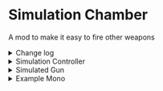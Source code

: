 # Simulation Chamber

A mod to make it easy to fire other weapons

<details>
<summary>Change log</summary>

### v0.0.0
- Initial Release

</details>

<details>
<summary>Simulation Controller</summary>

### CreateNewSimulationWeapon()
```cs
SimulatedGun CreateNewSimulationWeapon()
```
#### Description
Creates a `SimulatedGun` for usage.
</details>

<details>
<summary>Simulated Gun</summary>

### SimulatedAttack()
```cs
bool SimulatedAttack(int playerID, Vector3 spawnPos, Vector3 shootAngle, float charge, float damageM, Transform followTransform = null, bool useTransformForward = false)
```
#### Description
Fires the `SimulatedGun`.

#### Parameters
 - *int* `playerID` the playerID of the player that is attacking.
 - *Vector3* `spawnPos` the spawnPosition of the attack.
 - *Vector3* `shootAngle` the angle of the attack.
 - *float* `charge` the charge of the attack. Only matters if `Gun::useCharge` is true and GunChargePatch is installed.
 - *float* `damageM` the damage multiplier of the attack.
 - *Transform* `followTransform` an optional transform to use for the attacks. Useful if the gun has bursts and you want it to move with an object while firing.
 - *bool* `useTransformForward` requires followTransform to be set. Optional parameter to use the `followTransform`'s forward vector for the firing angle.

#### Example Usage
```CSHARP
xGun.SimulatedAttack(this.player.playerID, new Vector3(obj.transform.position.x * -1f, obj.transform.position.y, 0), new Vector3(player.data.input.aimDirection.x * -1f, player.data.input.aimDirection.y, 0), 1f, 1);
```

### CopyGunStatsExceptActions()
```cs
void CopyGunStatsExceptActions(Gun copyFromGun)
```
#### Description
Copies the stats from a gun onto the simulated gun with the exception of actions.

#### Parameters
 - *Gun* `copyFromGun`

#### Example Usage
```CSHARP
yGun.CopyGunStatsExceptActions(this.gun);
```

### CopyShootProjectileAction()
```cs
void CopyShootProjectileAction(Gun copyFromGun)
```
#### Description
Copies the shootPojectileAction from a gun onto the simulated gun as a distinct stack of its delegates.

#### Parameters
 - *Gun* `copyFromGun`

#### Example Usage
```CSHARP
yGun.CopyShootProjectileAction(this.gun);
```

### CopyAttackAction()
```cs
void CopyAttackAction(Gun copyFromGun)
```
#### Description
Copies the attack action from a gun onto the simulated gun as a distinct stack of its delegates.

#### Parameters
 - *Gun* `copyFromGun`

#### Example Usage
```CSHARP
xGun.CopyAttackAction(this.gun);
```
</details>

<details>
<summary>Example Mono</summary>
A mono included in the library for the purposes of doing this.

```cs
/// <summary>
/// A mono for the purposes of explaining how the mod works.
/// </summary>
public class MirrorSimulation : MonoBehaviour
{
    Player player;
    Gun gun;

    // A list of guns created for this mono saved here.
    // Ideally you'll make a pool of guns for your mod to use.
    public static SimulatedGun[] savedGuns = new SimulatedGun[2];

    public void Start()
    {
        // Get Player
        this.player = this.GetComponentInParent<Player>();
        // Get Gun
        this.gun = this.player.data.weaponHandler.gun;
        // Hook up our action.
        this.gun.ShootPojectileAction += this.OnShootProjectileAction;

        // Checks to see if we have a saved gun already, if not, we make one.
        if (savedGuns[0] == null)
        {
            savedGuns[0] = SimulationController.CreateNewSimulationWeapon();
        }

        // Checks to see if we have a second saved gun already, if not, we make one.
        if (savedGuns[1] == null)
        {
            savedGuns[1] = SimulationController.CreateNewSimulationWeapon();
        }
    }

    public void OnShootProjectileAction(GameObject obj)
    {
        /*************************************************************************
        **************************************************************************
        *** Here's where we sync our guns so that people see the same effect when
        *** the guns are shot.
        **************************************************************************
        *************************************************************************/

        // We get our first gun that we made earlier
        // We're going to be using this as our gun for mirroring across the y-axis
        SimulatedGun xGun = savedGuns[0];  
            
        // We copy over our gun stats, including actions, so that it's pretty much a copy of our gun.
        // Note, the methods for copying actions actually create separate instances of those actions
        xGun.CopyGunStatsExceptActions(this.gun);
        xGun.CopyAttackAction(this.gun);
        xGun.CopyShootProjectileAction(this.gun);

        // Since we created a separate instance of our shootprojectile action, we can safely remove this action
        // to avoid our simulated gun from triggering it as well.
        //
        // If we had simply done `xGun.ShootPojectileAction = this.gun.ShootPojectileAction;` this would have also
        // removed the action from `this.gun.ShootPojectileAction`.
        xGun.ShootPojectileAction -= this.OnShootProjectileAction;

        // We only want to fire 1 bullet per bullet, since we're mirroring our attacks.
        xGun.numberOfProjectiles = 1;
        xGun.bursts = 0;
        xGun.spread = 0f;
        xGun.evenSpread = 0f;

        // Our second gun is used to mirror about the y-axis
        // We use this gun since we want to have different values on our y than our x.
        SimulatedGun yGun = savedGuns[1];

        // Copy actions like before
        yGun.CopyGunStatsExceptActions(this.gun);
        yGun.CopyAttackAction(this.gun);
        yGun.CopyShootProjectileAction(this.gun);
        yGun.ShootPojectileAction -= this.OnShootProjectileAction;

        // We invert gravity this time though, so it looks like our bullets are mirroring each other
        yGun.numberOfProjectiles = 1;
        yGun.bursts = 0;
        yGun.spread = 0f;
        yGun.evenSpread = 0f;
        yGun.gravity *= -1f;

        /*************************************************************************
        **************************************************************************
        *** We check to see if the player who's shooting is that player, otherwise
        *** we'll end up firing a simulation gun for each player in the game.
        **************************************************************************
        *************************************************************************/
        if (!(player.data.view.IsMine || PhotonNetwork.OfflineMode))
        {
            return;
        }

        // Fires our gun that's mirrored across the y-axis, so we invert our x position and shoot angle.
        xGun.SimulatedAttack(this.player.playerID, new Vector3(obj.transform.position.x * -1f, obj.transform.position.y, 0), new Vector3(player.data.input.aimDirection.x * -1f, player.data.input.aimDirection.y, 0), 1f, 1);
        // Fires our gun that's mirrored across the x axis, inverting our y position and shoot angle.
        yGun.SimulatedAttack(this.player.playerID, new Vector3(obj.transform.position.x, obj.transform.position.y * -1f, 0), new Vector3(player.data.input.aimDirection.x, player.data.input.aimDirection.y * -1f, 0), 1f, 1);
        // Fires our gun that's mirrored across the x-axis, inverting our x and y position and shoot angle.
        yGun.SimulatedAttack(this.player.playerID, new Vector3(obj.transform.position.x * -1f, obj.transform.position.y * -1f, 0), new Vector3(player.data.input.aimDirection.x * -1f, player.data.input.aimDirection.y * -1f, 0), 1f, 1);
    }

    public void OnDestroy()
    {
        // Remove our action when the mono is removed
        gun.ShootPojectileAction -= OnShootProjectileAction;
    }
}
```
</details>